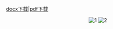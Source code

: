 [docx下载](./第九期竺林论道.doc)|[pdf下载](./第九期竺林论道.pdf)


<div align = center>
    <img src="../第九期竺林论道_页面_1.png" alt="1">
    <img src="../第九期竺林论道_页面_2.png" alt="2">
</div>








